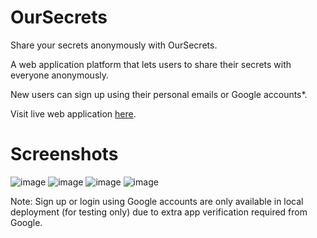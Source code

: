 # OurSecrets

Share your secrets anonymously with OurSecrets.

A web application platform that lets users to share their secrets with everyone anonymously.

New users can sign up using their personal emails or Google accounts*.

Visit live web application [here](https://oursecrets-app.herokuapp.com/).

# Screenshots
![image](https://user-images.githubusercontent.com/68894872/178126878-b201f058-10e9-4f2b-8c98-946c5bf3d93e.png)
![image](https://user-images.githubusercontent.com/68894872/178126893-c23e531b-6c00-41c9-9570-b5e4f99d47d9.png)
![image](https://user-images.githubusercontent.com/68894872/178127012-9189f093-853b-4a78-ba7d-5318affccff0.png)
![image](https://user-images.githubusercontent.com/68894872/178127022-4aedef00-2b59-497b-9971-63f5a94bcd19.png)

Note: Sign up or login using Google accounts are only available in local deployment (for testing only) due to extra app verification required from Google.
